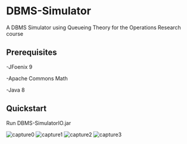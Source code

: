 # DBMS-Simulator
A DBMS Simulator using Queueing Theory for the Operations Research course 

## Prerequisites

-JFoenix 9

-Apache Commons Math 

-Java 8

## Quickstart
Run DBMS-SimulatorIO.jar

![capture0](https://user-images.githubusercontent.com/24628727/42005278-c3433688-7a30-11e8-88d4-f2fbdac47da0.PNG)
![capture1](https://user-images.githubusercontent.com/24628727/42005279-c40c7f34-7a30-11e8-94cd-1c2026d39b28.PNG)
![capture2](https://user-images.githubusercontent.com/24628727/42005280-c561acd8-7a30-11e8-9c58-7c886cb90d88.PNG)
![capture3](https://user-images.githubusercontent.com/24628727/42005281-c65ed458-7a30-11e8-883b-be66476295b4.PNG)
